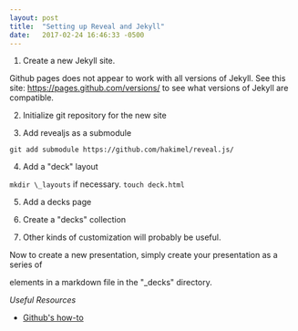 ```yaml
---
layout: post
title:  "Setting up Reveal and Jekyll"
date:   2017-02-24 16:46:33 -0500
---
```


1. Create a new Jekyll site.

Github pages does not appear to work with all versions of Jekyll. See this site: https://pages.github.com/versions/ to see what versions of Jekyll are compatible.

2. Initialize git repository for the new site

3. Add revealjs as a submodule

`git add submodule https://github.com/hakimel/reveal.js/`

4. Add a "deck" layout

`mkdir \_layouts` if necessary.
`touch deck.html`

5. Add a decks page

6. Create a "decks" collection

7. Other kinds of customization will probably be useful.

Now to create a new presentation, simply create your presentation as a series of <section> elements in a markdown file in the "\_decks" directory.

_Useful Resources_
* [Github's how-to](https://help.github.com/articles/setting-up-your-github-pages-site-locally-with-jekyll/#keeping-your-site-up-to-date-with-the-github-pages-gem)
